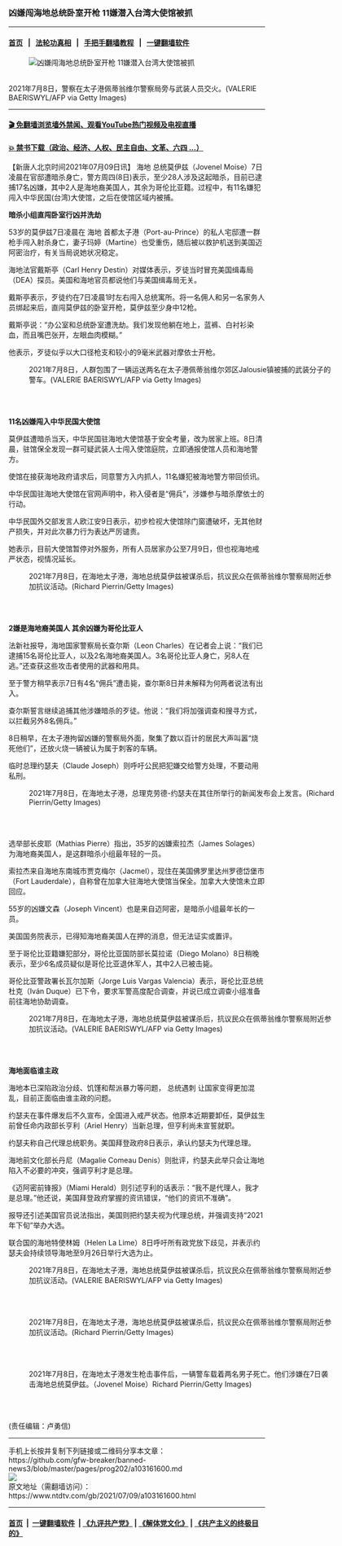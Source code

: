 ### 凶嫌闯海地总统卧室开枪 11嫌潜入台湾大使馆被抓
------------------------

#### [首页](https://github.com/gfw-breaker/banned-news3/blob/master/README.md) &nbsp;&nbsp;|&nbsp;&nbsp; [法轮功真相](https://github.com/begood0513/basic/blob/master/README.md)  &nbsp;&nbsp;|&nbsp;&nbsp; [手把手翻墙教程](https://github.com/gfw-breaker/guides/wiki)  &nbsp;&nbsp;|&nbsp;&nbsp; [一键翻墙软件](https://github.com/gfw-breaker/nogfw/blob/master/README.md)  



<div><div class="featured_image">
 <figure>
  <img alt="凶嫌闯海地总统卧室开枪 11嫌潜入台湾大使馆被抓" src="https://i.ntdtv.com/assets/uploads/2021/07/GettyImages-1233874331-800x450.jpg"/>
 </figure><br/>
 <span class="caption">
  2021年7月8日，警察在太子港佩蒂翁维尔警察局旁与武装人员交火。(VALERIE BAERISWYL/AFP via Getty Images)
 </span>
</div>
</div><hr/>

#### [ 🎬  免翻墙浏览墙外禁闻、观看YouTube热门视频及电视直播](https://github.com/gfw-breaker/HelloWorld)

#### [ 💥  禁书下载（政治、经济、人权、民主自由、文革、六四 ...）](https://github.com/gfw-breaker/books/blob/master/README.md)

<div><div class="post_content" itemprop="articleBody">
 <p>
  【新唐人北京时间2021年07月09日讯】
  <ok href="https://www.ntdtv.com/gb/海地.htm">
   海地
  </ok>
  总统莫伊兹（Jovenel Moise）7日凌晨在官邸遭暗杀身亡，警方周四(8日)表示，至少28人涉及这起暗杀，目前已逮捕17名凶嫌，其中2人是海地裔美国人，其余为哥伦比亚籍。过程中，有11名嫌犯闯入中华民国(台湾)大使馆，之后在使馆区域内被捕。
 </p>
 <p>
  <strong>
   暗杀小组直闯卧室行凶并洗劫
  </strong>
 </p>
 <p>
  53岁的莫伊兹7日凌晨在
  <ok href="https://www.ntdtv.com/gb/海地.htm">
   海地
  </ok>
  首都太子港（Port-au-Prince）的私人宅邸遭一群枪手闯入射杀身亡，妻子玛婷（Martine）也受重伤，随后被以救护机送到美国迈阿密治疗，有关当局说她状况稳定。
 </p>
 <p>
  海地法官戴斯亭（Carl Henry Destin）对媒体表示，歹徒当时冒充美国缉毒局（DEA）探员。美国和海地官员都说他们与美国缉毒局无关。
 </p>
 <p>
  戴斯亭表示，歹徒约在7日凌晨1时左右闯入总统寓所。将一名佣人和另一名家务人员绑起来后，直闯莫伊兹的卧室开枪，莫伊兹至少身中12枪。
 </p>
 <p>
  戴斯亭说：“办公室和总统卧室遭洗劫。我们发现他躺在地上，蓝裤、白衬衫染血，而且嘴巴张开，左眼血肉模糊。”
 </p>
 <p>
  他表示，歹徒似乎以大口径枪支和较小的9毫米武器对摩依士开枪。
 </p>
 <figure class="wp-caption alignnone" id="attachment_103161637" style="width: 600px">
  <img alt="" class="size-medium wp-image-103161637" src="https://i.ntdtv.com/assets/uploads/2021/07/GettyImages-1233874055-600x432.jpg">
   <br/><figcaption class="wp-caption-text">
    2021年7月8日，人群包围了一辆运送两名在太子港佩蒂翁维尔郊区Jalousie镇被捕的武装分子的警车。(VALERIE BAERISWYL/AFP via Getty Images)
   </figcaption><br/>
  </img>
 </figure><br/>
 <p>
  <strong>
   11名凶嫌闯入中华民国大使馆
  </strong>
 </p>
 <p>
  莫伊兹遭暗杀当天，中华民国驻海地大使馆基于安全考量，改为居家上班。8日清晨，驻馆保全发现一群可疑武装人士闯入使馆庭院，立即通报使馆人员和海地警方。
 </p>
 <p>
  使馆在接获海地政府请求后，同意警方入内抓人，11名嫌犯被海地警方带回侦讯。
 </p>
 <p>
  中华民国驻海地大使馆在官网声明中，称入侵者是“佣兵”，涉嫌参与暗杀摩依士的行动。
 </p>
 <p>
  中华民国外交部发言人欧江安9日表示，初步检视大使馆除门窗遭破坏，无其他财产损失，并对此次暴力行为表达严厉谴责。
 </p>
 <p>
  她表示，目前大使馆暂停对外服务，所有人员居家办公至7月9日，但也视海地戒严状态，视情况延长。
 </p>
 <figure class="wp-caption alignnone" id="attachment_103161630" style="width: 600px">
  <img alt="" class="size-medium wp-image-103161630" src="https://i.ntdtv.com/assets/uploads/2021/07/GettyImages-1327701323-1-600x400.jpg">
   <br/><figcaption class="wp-caption-text">
    2021年7月8日，在海地太子港，海地总统莫伊兹被谋杀后，抗议民众在佩蒂翁维尔警察局附近参加抗议活动。(Richard Pierrin/Getty Images)
   </figcaption><br/>
  </img>
 </figure><br/>
 <p>
  <strong>
   2嫌是海地裔美国人 其余凶嫌为哥伦比亚人
  </strong>
 </p>
 <p>
  法新社报导，海地国家警察局长查尔斯（Leon Charles）在记者会上说：“我们已逮捕15名哥伦比亚人，以及2名海地裔美国人。3名哥伦比亚人身亡，另8人在逃。”还查获这些攻击者使用的武器和用具。
 </p>
 <p>
  至于警方稍早表示7日有4名“佣兵”遭击毙，查尔斯8日并未解释为何两者说法有出入。
 </p>
 <p>
  查尔斯誓言继续追捕其他涉嫌暗杀的歹徒。他说：“我们将加强调查和搜寻方式，以拦截另外8名佣兵。”
 </p>
 <p>
  8日稍早，在太子港拘留凶嫌的警察局外面，聚集了数以百计的居民大声叫嚣“烧死他们”，还放火烧一辆被认为属于刺客的车辆。
 </p>
 <p>
  临时总理约瑟夫（Claude Joseph）则呼吁公民把犯嫌交给警方处理，不要动用私刑。
 </p>
 <figure class="wp-caption alignnone" id="attachment_103161633" style="width: 600px">
  <img alt="" class="size-medium wp-image-103161633" src="https://i.ntdtv.com/assets/uploads/2021/07/GettyImages-1327699231-600x400.jpg"/>
  <br/><figcaption class="wp-caption-text">
   2021年7月8日，在海地太子港，总理克劳德-约瑟夫在其住所举行的新闻发布会上发言。(Richard Pierrin/Getty Images)
  </figcaption><br/>
 </figure><br/>
 <p>
  选举部长皮耶（Mathias Pierre）指出，35岁的凶嫌索拉杰（James Solages）为海地裔美国人，是这群暗杀小组最年轻的一员。
 </p>
 <p>
  索拉杰来自海地东南城市贾克梅尔（Jacmel），现住在美国佛罗里达州罗德岱堡市（Fort Lauderdale），自称曾在加拿大驻海地大使馆当保全。加拿大大使馆未立即回应。
 </p>
 <p>
  55岁的凶嫌文森（Joseph Vincent）也是来自迈阿密，是暗杀小组最年长的一员。
 </p>
 <p>
  美国国务院表示，已得知海地裔美国人在押的消息，但无法证实或置评。
 </p>
 <p>
  至于哥伦比亚籍嫌犯部分，哥伦比亚国防部长莫拉诺（Diego Molano）8日稍晚表示，至少6名成员疑似是哥伦比亚退休军人，其中2人已被击毙。
 </p>
 <p>
  哥伦比亚警政署长瓦尔加斯（Jorge Luis Vargas Valencia）表示，哥伦比亚总统杜克（Iván Duque）已下令，要求军警高度配合调查，并说已成立调查小组准备前往海地协助调查。
 </p>
 <figure class="wp-caption alignnone" id="attachment_103161636" style="width: 600px">
  <img alt="" class="size-medium wp-image-103161636" src="https://i.ntdtv.com/assets/uploads/2021/07/GettyImages-1233874017-600x400.jpg"/>
  <br/><figcaption class="wp-caption-text">
   2021年7月8日，在海地太子港，海地总统莫伊兹被谋杀后，抗议民众在佩蒂翁维尔警察局附近参加抗议活动。(VALERIE BAERISWYL/AFP via Getty Images)
  </figcaption><br/>
 </figure><br/>
 <p>
  <strong>
   海地面临谁主政
  </strong>
 </p>
 <p>
  海地本已深陷政治分歧、饥馑和帮派暴力等问题，
  <ok href="https://www.ntdtv.com/gb/总统遇刺.htm">
   总统遇刺
  </ok>
  让国家变得更加混乱，目前正面临由谁主政的问题。
 </p>
 <p>
  约瑟夫在事件爆发后不久宣布，全国进入戒严状态。他原本近期要卸任，莫伊兹生前曾任命内政部长亨利（Ariel Henry）当新总理，但亨利尚未宣誓就职。
 </p>
 <p>
  约瑟夫称自己代理总统职务。美国拜登政府8日表示，承认约瑟夫为代理总理。
 </p>
 <p>
  海地前文化部长丹尼（Magalie Comeau Denis）则批评，约瑟夫此举只会让海地陷入不必要的冲突，强调亨利才是总理。
 </p>
 <p>
  《迈阿密前锋报》（Miami Herald）则引述亨利的话表示：“我不是代理人，我才是总理。”他还说，美国拜登政府掌握的资讯错误，“他们的资讯不准确”。
 </p>
 <p>
  报导还引述美国官员说法指出，美国则把约瑟夫视为代理总统，并强调支持“2021年下旬”举办大选。
 </p>
 <p>
  联合国的海地特使林姆（Helen La Lime）8日呼吁所有政党放下歧见，并表示约瑟夫会持续领导海地至9月26日举行大选为止。
 </p>
 <figure class="wp-caption alignnone" id="attachment_103161634" style="width: 600px">
  <img alt="" class="size-medium wp-image-103161634" src="https://i.ntdtv.com/assets/uploads/2021/07/GettyImages-1233874909-600x421.jpg"/>
  <br/><figcaption class="wp-caption-text">
   2021年7月8日，在海地太子港，海地总统莫伊兹被谋杀后，抗议民众在佩蒂翁维尔警察局附近参加抗议活动。(VALERIE BAERISWYL/AFP via Getty Images)
  </figcaption><br/>
 </figure><br/>
 <figure class="wp-caption alignnone" id="attachment_103161631" style="width: 600px">
  <img alt="" class="size-medium wp-image-103161631" src="https://i.ntdtv.com/assets/uploads/2021/07/GettyImages-1327700291-600x400.jpg"/>
  <br/><figcaption class="wp-caption-text">
   2021年7月8日，在海地太子港，海地总统莫伊兹被谋杀后，抗议民众在佩蒂翁维尔警察局附近参加抗议活动。(Richard Pierrin/Getty Images)
  </figcaption><br/>
 </figure><br/>
 <figure class="wp-caption alignnone" id="attachment_103161632" style="width: 600px">
  <img alt="" class="size-medium wp-image-103161632" src="https://i.ntdtv.com/assets/uploads/2021/07/GettyImages-1327699423-600x400.jpg"/>
  <br/><figcaption class="wp-caption-text">
   2021年7月8日，在海地太子港发生枪击事件后，一辆警车载着两名男子死亡。他们涉嫌在7日袭击海地总统莫伊兹。（Jovenel Moise）Richard Pierrin/Getty Images)
  </figcaption><br/>
 </figure><br/>
 <p>
  (责任编辑：卢勇信)
 </p>
 <div class="single_ad">
 </div>
</div>
</div>
<hr/>
手机上长按并复制下列链接或二维码分享本文章：<br/>
https://github.com/gfw-breaker/banned-news3/blob/master/pages/prog202/a103161600.md <br/>
<a href='https://github.com/gfw-breaker/banned-news3/blob/master/pages/prog202/a103161600.md'><img src='https://github.com/gfw-breaker/banned-news3/blob/master/pages/prog202/a103161600.md.png'/></a> <br/>
原文地址（需翻墙访问）：https://www.ntdtv.com/gb/2021/07/09/a103161600.html


------------------------
#### [首页](https://github.com/gfw-breaker/banned-news3/blob/master/README.md) &nbsp;|&nbsp; [一键翻墙软件](https://github.com/gfw-breaker/nogfw/blob/master/README.md) &nbsp;| [《九评共产党》](https://github.com/gfw-breaker/9ping.md/blob/master/README.md#九评之一评共产党是什么) | [《解体党文化》](https://github.com/gfw-breaker/jtdwh.md/blob/master/README.md) | [《共产主义的终极目的》](https://github.com/gfw-breaker/gczydzjmd.md/blob/master/README.md)


<img src='http://gfw-breaker.win/banned-news3/pages/prog202/a103161600.md' width='0px' height='0px'/>